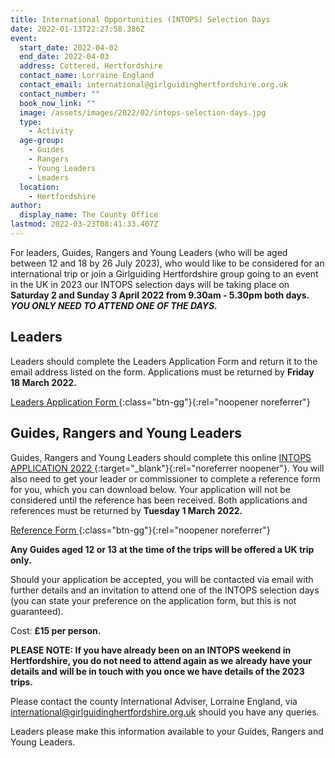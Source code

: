 ```yaml
---
title: International Opportunities (INTOPS) Selection Days
date: 2022-01-13T22:27:58.386Z
event:
  start_date: 2022-04-02
  end_date: 2022-04-03
  address: Cottered, Hertfordshire
  contact_name: Lorraine England
  contact_email: international@girlguidinghertfordshire.org.uk
  contact_number: ""
  book_now_link: ""
  image: /assets/images/2022/02/intops-selection-days.jpg
  type:
    - Activity
  age-group:
    - Guides
    - Rangers
    - Young Leaders
    - Leaders
  location:
    - Hertfordshire
author:
  display_name: The County Office
lastmod: 2022-03-23T08:41:33.407Z
---
```

For leaders, Guides, Rangers and Young Leaders (who will be aged between 12 and 18 by 26 July 2023), who would like to be considered for an international trip or join a Girlguiding Hertfordshire group going to an event in the UK in 2023 our INTOPS selection days will be taking place on **Saturday 2 and Sunday 3 April 2022 from 9.30am - 5.30pm both days. _YOU ONLY NEED TO ATTEND ONE OF THE DAYS._**

## Leaders

Leaders should complete the Leaders Application Form and return it to the email address listed on the form.  Applications must be returned by **Friday 18 March 2022.**

[Leaders Application Form <i class="fa fa-download"></i>][2]{:class="btn-gg"}{:rel="noopener noreferrer"}

## Guides, Rangers and Young Leaders

Guides, Rangers and Young Leaders should complete this online [INTOPS APPLICATION 2022 <i class="fa fa-external-link"></i>][1]{:target="_blank"}{:rel="noreferrer noopener"}.  You will also need to get your leader or commissioner to complete a reference form for you, which you can download below.  Your application will not be considered until the reference has been received.  Both applications and references must be returned by **Tuesday 1 March 2022.**

[Reference Form <i class="fa fa-download"></i>][3]{:class="btn-gg"}{:rel="noopener noreferrer"}

**Any Guides aged 12 or 13 at the time of the trips will be offered a UK trip only.**

Should your application be accepted, you will be contacted via email with further details and an invitation to attend one of the INTOPS selection days (you can state your preference on the application form, but this is not guaranteed).  

Cost: **£15 per person.**

**PLEASE NOTE: If you have already been on an INTOPS weekend in Hertfordshire, you do not need to attend again as we already have your details and will be in touch with you once we have details of the 2023 trips.**

Please contact the county International Adviser, Lorraine England, via <international@girlguidinghertfordshire.org.uk> should you have any queries.

Leaders please make this information available to your Guides, Rangers and Young Leaders.

[1]: https://docs.google.com/forms/d/e/1FAIpQLScZXCG1AJ9tkS4dAs6WxSnftrlLvPTjw5xVv98-6qDFQF-AYQ/viewform
[2]: /assets/docs/2022/INTOPS-Leaders-Application-Forms-2022.docx
[3]: /assets/docs/2022/INTOPS-Reference-Form.pdf
